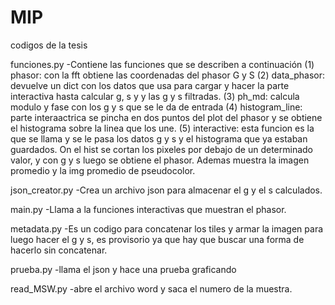 # MIP
codigos de la tesis

funciones.py
	-Contiene las funciones que se describen a continuación 
		(1) phasor: con la fft obtiene las coordenadas del phasor G y S 
		(2) data_phasor: devuelve un dict con los datos que usa para cargar y hacer la parte 
				interactiva hasta calcular g, s y y las g y s filtradas.
		(3) ph_md: calcula modulo y fase con los g y s que se le da de entrada 
		(4) histogram_line: parte interaactrica se pincha en dos puntos del plot del phasor y 
				se obtiene el histograma sobre la linea que los une.
		(5) interactive: esta funcion es la que se llama y se le pasa los datos g y s y el histograma
				que ya estaban guardados. On el hist se cortan los pixeles por debajo de un 					determinado valor, y con g y s luego se obtiene el phasor. Ademas muestra la imagen 				promedio y la img promedio de pseudocolor. 
				
json_creator.py
	-Crea un archivo json para almacenar el g y el s calculados. 

main.py 
	-Llama a la funciones interactivas que muestran el phasor. 

metadata.py 
	-Es un codigo para concatenar los tiles y armar la imagen para luego hacer el g y s, es provisorio ya que 		hay que buscar una forma de hacerlo sin concatenar.

prueba.py
	-llama el json y hace una prueba graficando
	
read_MSW.py 
	-abre el archivo word y saca el numero de la muestra.
